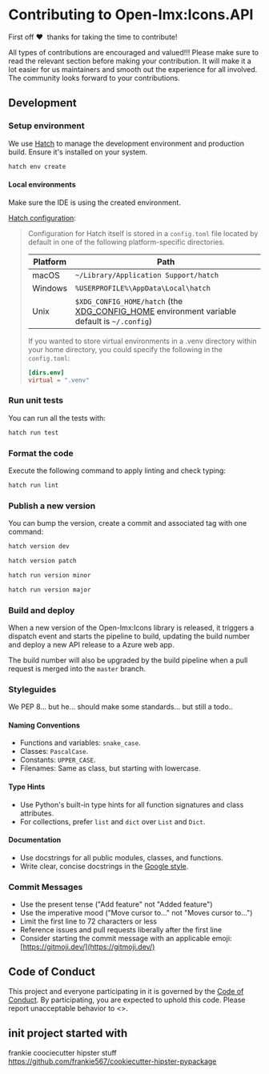 # Contributing to Open-Imx:Icons.API
First off ❤️ ️ ️thanks for taking the time to contribute! 

All types of contributions are encouraged and valued!!! Please make sure to read the relevant section before making your contribution.
It will make it a lot easier for us maintainers and smooth out the experience for all involved. The community looks forward to your contributions.

## Development


### Setup environment
We use [Hatch](https://hatch.pypa.io/latest/install/) to manage the development environment and production build. Ensure it's installed on your system.

```bash
hatch env create
```

#### Local environments
Make sure the IDE is using the created environment.

[Hatch configuration](https://hatch.pypa.io/1.0/config/hatch/):
>
> Configuration for Hatch itself is stored in a `config.toml` file located by default in one of the following platform-specific directories.
>
> | Platform | Path |
> | --- | --- |
> | macOS | `~/Library/Application Support/hatch` |
> | Windows | `%USERPROFILE%\AppData\Local\hatch` |
> | Unix | `$XDG_CONFIG_HOME/hatch` (the [XDG_CONFIG_HOME](https://specifications.freedesktop.org/basedir-spec/basedir-spec-latest.html#variables) environment variable default is `~/.config`) |
>
> If you wanted to store virtual environments in a .venv directory within your home directory, you could specify the following in the `config.toml`:
>
> ```toml
> [dirs.env]
> virtual = ".venv"
> ```


### Run unit tests
You can run all the tests with:

```bash
hatch run test
```


### Format the code
Execute the following command to apply linting and check typing:

```bash
hatch run lint
```

### Publish a new version
You can bump the version, create a commit and associated tag with one command:

```bash
hatch version dev
```

```bash
hatch version patch
```

```bash
hatch run version minor
```

```bash
hatch run version major
```


### Build and deploy
When a new version of the Open-Imx:Icons library is released, it triggers a dispatch event and starts the pipeline to build, updating the build number and deploy a new API release to a Azure web app. 

The build number will also be upgraded by the build pipeline when a pull request is merged into the `master` branch.


### Styleguides
We PEP 8... but he... should make some standards... but still a todo..

#### Naming Conventions
- Functions and variables: `snake_case`.
- Classes: `PascalCase`.
- Constants: `UPPER_CASE`.
- Filenames: Same as class, but starting with lowercase.

#### Type Hints
- Use Python's built-in type hints for all function signatures and class attributes.
- For collections, prefer `list` and `dict` over `List` and `Dict`.

#### Documentation
- Use docstrings for all public modules, classes, and functions.
- Write clear, concise docstrings in the [Google style](https://google.github.io/styleguide/pyguide.html#38-comments-and-docstrings).


### Commit Messages
* Use the present tense ("Add feature" not "Added feature")
* Use the imperative mood ("Move cursor to..." not "Moves cursor to...")
* Limit the first line to 72 characters or less
* Reference issues and pull requests liberally after the first line
* Consider starting the commit message with an applicable emoji: [https://gitmoji.dev/](https://gitmoji.dev/)


## Code of Conduct
This project and everyone participating in it is governed by the
[Code of Conduct](https://xxxxxx).
By participating, you are expected to uphold this code. Please report unacceptable behavior
to <>.


## init project started with
frankie coociecutter hipster stuff
https://github.com/frankie567/cookiecutter-hipster-pypackage
